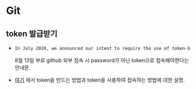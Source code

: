 # Git

## token 발급받기
- ```md
  In July 2020, we announced our intent to require the use of token-based authentication (for example, a personal access, OAuth, or GitHub App installation token) for all authenticated Git operations. Beginning August 13, 2021, we will no longer accept account passwords when authenticating Git operations on GitHub.com.
  ```
  8월 13일 부로 github 외부 접속 시 password가 아닌 token으로 접속해야한다는 안내문.
     
- [여기](https://docs.github.com/en/github/authenticating-to-github/keeping-your-account-and-data-secure/creating-a-personal-access-token)
에서 token을 만드는 방법과 token을 사용하여 접속하는 방법에 대한 설명. 
